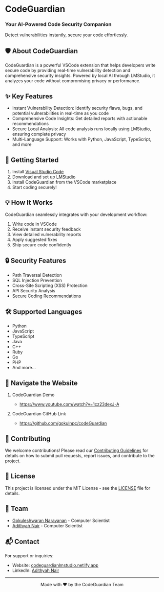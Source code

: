 # CodeGuardian

  <h3>Your AI-Powered Code Security Companion</h3>
  <p>Detect vulnerabilities instantly, secure your code effortlessly.</p>
</div>

## 🛡️ About CodeGuardian

CodeGuardian is a powerful VSCode extension that helps developers write secure code by providing real-time vulnerability detection and comprehensive security insights. Powered by local AI through LMStudio, it analyzes your code without compromising privacy or performance.

## ✨ Key Features

- Instant Vulnerability Detection: Identify security flaws, bugs, and potential vulnerabilities in real-time as you code
- Comprehensive Code Insights: Get detailed reports with actionable recommendations
- Secure Local Analysis: All code analysis runs locally using LMStudio, ensuring complete privacy
- Multi-Language Support: Works with Python, JavaScript, TypeScript, and more

## 🚀 Getting Started

1. Install [Visual Studio Code](https://code.visualstudio.com/)
2. Download and set up [LMStudio](https://lmstudio.ai)
3. Install CodeGuardian from the VSCode marketplace
4. Start coding securely!

## 💡 How It Works

CodeGuardian seamlessly integrates with your development workflow:

1. Write code in VSCode
2. Receive instant security feedback
3. View detailed vulnerability reports
4. Apply suggested fixes
5. Ship secure code confidently

## 🔒 Security Features

- Path Traversal Detection
- SQL Injection Prevention
- Cross-Site Scripting (XSS) Protection
- API Security Analysis
- Secure Coding Recommendations

## 🛠️ Supported Languages

- Python
- JavaScript
- TypeScript
- Java
- C++
- Ruby
- Go
- PHP
- And more...

## 🚀 Navigate the Website

1. CodeGuardian Demo
   - https://www.youtube.com/watch?v=1cz23dexJ-A

2. CodeGuardian GitHub Link
   - https://github.com/gokulnpc/codeGuardian

## 🤝 Contributing

We welcome contributions! Please read our [Contributing Guidelines](CONTRIBUTING.md) for details on how to submit pull requests, report issues, and contribute to the project.

## 📝 License

This project is licensed under the MIT License - see the [LICENSE](LICENSE) file for details.

## 👥 Team

- [Gokuleshwaran Narayanan](https://github.com/gokulnpc) - Computer Scientist
- [Adithyah Nair](https://github.com/adithyahnair) - Computer Scientist

## 📬 Contact

For support or inquiries:
- Website: [codeguardianlmstudio.netlify.app](https://codeguardianlmstudio.netlify.app/)
- LinkedIn: [Adithyah Nair](https://www.linkedin.com/in/adithyahnair)
---

<div align="center">
  Made with ❤️ by the CodeGuardian Team
</div>
